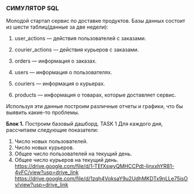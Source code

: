 ### СИМУЛЯТОР SQL
Молодой стартап  сервис по доставке продуктов. Базы данных состоит из шести таблиц(данные за две недели):

1. user_actions — действия пользователей с заказами. 

2. courier_actions — действия курьеров с заказами.

3. orders — информация о заказах.

4. users — информация о пользователях.

5. couriers — информация о курьерах.

6. products — информация о товарах, которые доставляет сервис.


Используя эти данные построим различные отчеты и графики, что бы выявить 
какие-то проблемы.

**Блок 1.** Построим базовый дашборд.
TASK 1
Для каждого дня, рассчитаем следующие показатели:

1. Число новых пользователей.
2. Число новых курьеров.
3. Общее число пользователей на текущий день.
4. Общее число курьеров на текущий день.
https://drive.google.com/file/d/1-TEfXswyQMHCCPdt-IjnxxhYR81-4vFC/view?usp=drive_link
https://drive.google.com/file/d/1zqh4VoksaY9u2UdhMKDTx9nLLe75isOv/view?usp=drive_link
